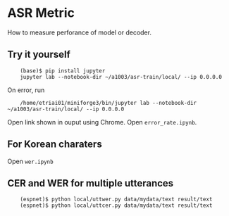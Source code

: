 # ASR Metric
How to measure perforance of model or decoder.

## Try it yourself

        (base)$ pip install jupyter
        jupyter lab --notebook-dir ~/a1003/asr-train/local/ --ip 0.0.0.0

On error, run

        /home/etriai01/miniforge3/bin/jupyter lab --notebook-dir ~/a1003/asr-train/local/ --ip 0.0.0.0

Open link shown in ouput using Chrome. Open `error_rate.ipynb`.

## For Korean charaters

Open `wer.ipynb`


## CER and WER for multiple utterances

        (espnet)$ python local/uttwer.py data/mydata/text result/text
        (espnet)$ python local/uttcer.py data/mydata/text result/text

